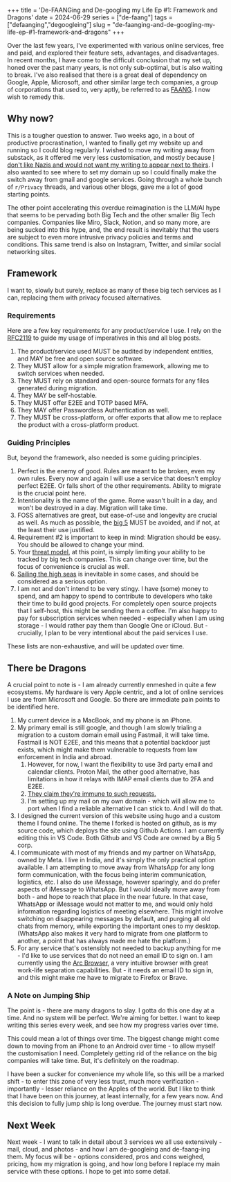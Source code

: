 +++
title = 'De-FAANGing and De-googling my Life Ep #1: Framework and Dragons'
date = 2024-06-29
series = ["de-faang"]
tags = ["defaanging","degoogleing"]
slug = "de-faanging-and-de-googling-my-life-ep-#1-framework-and-dragons"
+++


Over the last few years, I've experimented with various online services, free and paid, and explored their feature sets, advantages, and disadvantages. In recent months, I have come to the difficult conclusion that my set up, honed over the past many years, is not only sub-optimal, but is also waiting to break. I've also realised that there is a great deal of dependency on Google, Apple, Microsoft, and other similar large tech companies, a group of corporations that used to, very aptly, be referred to as [FAANG](https://en.wikipedia.org/wiki/Big_Tech "Big Tech"). I now wish to remedy this.

<!--more-->

## Why now?
This is a tougher question to answer. Two weeks ago, in a bout of productive procrastination, I wanted to finally get my website up and running so I could blog regularly. I wished to move my writing away from substack, as it offered me very less customisation, and mostly because [I don\'t like Nazis and would not want my writing to appear next to theirs](https://www.platformer.news/why-platformer-is-leaving-substack/). I also wanted to see where to set my domain up so I could finally make the switch away from gmail and google services. Going through a whole bunch of ```r/Privacy``` threads, and various other blogs, gave me a lot of good starting points. 

The other point accelerating this overdue reimagination is the LLM/AI hype that seems to be pervading both Big Tech and the other smaller Big Tech companies. Companies like Miro, Slack, Notion, and so many more, are being sucked into this hype, and, the end result is inevitably that the users are subject to even more intrusive privacy policies and terms and conditions. This same trend is also on Instagram, Twitter, and similar social networking sites.

## Framework

I want to, slowly but surely, replace as many of these big tech services as I can, replacing them with privacy focused alternatives.

### Requirements
Here are a few key requirements for any product/service I use. I rely on the [RFC2119](https://datatracker.ietf.org/doc/html/rfc2119) to guide my usage of imperatives in this and all blog posts.

1. The product/service used MUST be audited by independent entities, and MAY be free and open source software.
2. They  MUST allow for a simple migration framework, allowing me to switch services when needed.
3. They MUST rely on standard and open-source formats for any files generated during migration.
4. They MAY be self-hostable.
5. They MUST offer E2EE and TOTP based MFA.
6. They MAY offer Passwordless Authentication as well.
7. They MUST be cross-platform, or offer exports that allow me to replace the product with a cross-platform product.

### Guiding Principles
But, beyond the framework, also needed is some guiding principles.

1. Perfect is the enemy of good. Rules are meant to be broken, even my own rules. Every now and again I will use a service that doesn't employ perfect E2EE. Or falls short of the other requirements. Ability to migrate is the crucial point here.
2. Intentionality is the name of the game. Rome wasn't built in a day, and won't be destroyed in a day. Migration will take time.
3. FOSS alternatives are great, but ease-of-use and longevity are crucial as well. As much as possible, the [big 5](https://en.wikipedia.org/wiki/Big_Tech) MUST be avoided, and if not, at the least their use justified.
4. Requirement #2 is important to keep in mind: Migration should be easy. You should be allowed to change your mind.
5. Your [threat model](https://www.privacyguides.org/en/basics/threat-modeling/), at this point, is simply limiting your ability to be tracked by big tech companies. This can change over time, but the focus of convenience is crucial as well.
6. [Sailing the high seas](https://en.wikipedia.org/wiki/Online_piracy) is inevitable in some cases, and should be considered as a serious option.
7. I am not and don't intend to be very stingy. I have (some) money to spend, and am happy to spend to contribute to developers who take their time to build good projects. For completely open source projects that I self-host, this might be sending them a coffee. I'm also happy to pay for subscription services when needed - especially when I am using storage - I would rather pay them than Google One or iCloud. But - crucially, I plan to be very intentional about the paid services I use.

These lists are non-exhaustive, and will be updated over time.

## There be Dragons

A crucial point to note is - I am already currently enmeshed in quite a few ecosystems. My hardware is very Apple centric, and a lot of online services I use are from Microsoft and Google. So there are immediate pain points to be identified here.

1. My current device is a MacBook, and my phone is an iPhone.
2. My primary email is still google, and though I am slowly trialing a migration to a custom domain email using Fastmail, it will take time. Fastmail is NOT E2EE, and this means that a potential backdoor just exists, which might make them vulnerable to requests from law enforcement in India and abroad.
   1.  However, for now, I want the flexibility to use 3rd party email and calendar clients. Proton Mail, the other good alternative, has limitations in how it relays with IMAP email clients due to 2FA and E2EE. 
   2.  [They claim they're immune to such requests.](https://www.fastmail.com/blog/fastmails-servers-are-in-the-us-what-this-means-for-you/)
   3.  I'm setting up my mail on my own domain - which will allow me to port when I find a reliable alternative I can stick to. And I will do that.
3. I designed the current version of this website using hugo and a custom theme I found online. The theme I forked is hosted on github, as is my source code, which deploys the site using Github Actions. I am currently editing this in VS Code. Both Github and VS Code are owned by a Big 5 corp.
4. I communicate with most of my friends and my partner on WhatsApp, owned by Meta. I live in India, and it's simply the only practical option available. I am attempting to move away from WhatsApp for any long form communication, with the focus being interim communication, logistics, etc. I also do use iMessage, however sparingly, and do prefer aspects of iMessage to WhatsApp. But I would ideally move away from both - and hope to reach that place in the near future. In that case, WhatsApp or iMessage would not matter to me, and would only hold information regarding logistics of meeting elsewhere. This might involve switching on disappearing messages by default, and purging all old chats from memory, while exporting the important ones to my desktop. (WhatsApp also makes it very hard to migrate from one platform to another, a point that has always made me hate the platform.)
5. For any service that's ostensibly not needed to backup anything for me - I'd like to use services that do not need an email ID to sign on. I am currently using the [Arc Browser](https://arc.net), a very intuitive browser with great work-life separation capabilities. But - it needs an email ID to sign in, and this might make me have to migrate to Firefox or Brave.

### A Note on Jumping Ship

The point is - there are many dragons to slay. I gotta do this one day at a time. And no system will be perfect. We're aiming for better. I want to keep writing this series every week, and see how my progress varies over time.

This could mean a lot of things over time. The biggest change might come down to moving from an iPhone to an Android over time - to allow myself the customisation I need. Completely getting rid of the reliance on the big companies will take time. But, it's definitely on the roadmap.

I have been a sucker for convenience my whole life, so this will be a marked shift - to enter this zone of very less trust, much more verification - importantly - lesser reliance on the Apples of the world. But I like to think that I have been on this journey, at least internally, for a few years now. And this decision to fully jump ship is long overdue. The journey must start now.

## Next Week

Next week - I want to talk in detail about 3 services we all use extensively - mail, cloud, and photos - and how I am de-googleing and de-faang-ing them. My focus will be - options considered, pros and cons weighed, pricing, how my migration is going, and how long before I replace my main service with these options. I hope to get into some detail.
